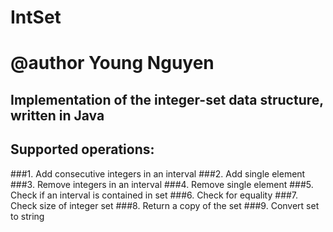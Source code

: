 # IntSet
# @author Young Nguyen
## Implementation of the integer-set data structure, written in Java
## Supported operations: 
###1. Add consecutive integers in an interval
###2. Add single element
###3. Remove integers in an interval
###4. Remove single element
###5. Check if an interval is contained in set
###6. Check for equality 
###7. Check size of integer set
###8. Return a copy of the set
###9. Convert set to string
